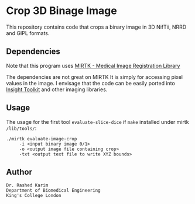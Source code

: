 # Crop 3D Binage Image
This repository contains code that crops a binary image in 3D NifTii, NRRD and GIPL formats. 

## Dependencies
Note that this program uses [MIRTK - Medical Image Registration Library](https://github.com/BioMedIA/MIRTK) 

The dependencies are not great on MIRTK It is simply for accessing pixel values in the image. I envisage that the code can be easily ported into [Insight Toolkit](https://github.com/InsightSoftwareConsortium/ITK) and other imaging libraries. 

## Usage 
The usage for the first tool ```evaluate-slice-dice``` if ``make`` installed under mirtk ``/lib/tools/``:
```
./mirtk evaluate-image-crop 
     -i <input binary image 0/1> 
     -o <output image file containing crop>
     -txt <output text file to write XYZ bounds>
```



## Author 
```
Dr. Rashed Karim 
Department of Biomedical Engineering 
King's College London 
```
